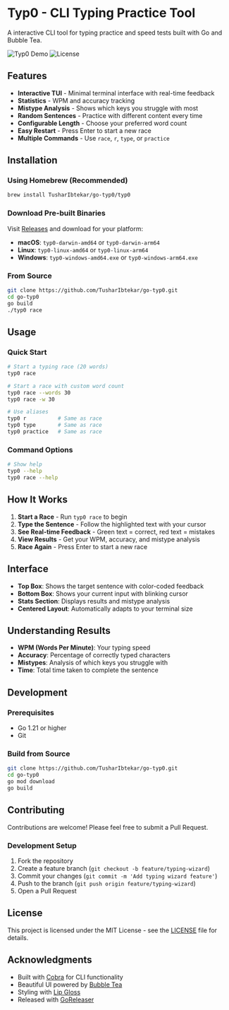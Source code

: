# Typ0 - CLI Typing Practice Tool

A interactive CLI tool for typing practice and speed tests built with Go and Bubble Tea.

![Typ0 Demo](https://img.shields.io/badge/Go-1.21+-blue.svg)
![License](https://img.shields.io/badge/License-MIT-green.svg)

## Features

- **Interactive TUI** - Minimal terminal interface with real-time feedback
- **Statistics** - WPM and accuracy tracking
- **Mistype Analysis** - Shows which keys you struggle with most
- **Random Sentences** - Practice with different content every time
- **Configurable Length** - Choose your preferred word count
- **Easy Restart** - Press Enter to start a new race
- **Multiple Commands** - Use `race`, `r`, `type`, or `practice`

## Installation

### Using Homebrew (Recommended)

```bash
brew install TusharIbtekar/go-typ0/typ0
```

### Download Pre-built Binaries

Visit [Releases](https://github.com/TusharIbtekar/go-typ0/releases) and download for your platform:

- **macOS**: `typ0-darwin-amd64` or `typ0-darwin-arm64`
- **Linux**: `typ0-linux-amd64` or `typ0-linux-arm64`
- **Windows**: `typ0-windows-amd64.exe` or `typ0-windows-arm64.exe`

### From Source

```bash
git clone https://github.com/TusharIbtekar/go-typ0.git
cd go-typ0
go build
./typ0 race
```

## Usage

### Quick Start

```bash
# Start a typing race (20 words)
typ0 race

# Start a race with custom word count
typ0 race --words 30
typ0 race -w 30

# Use aliases
typ0 r          # Same as race
typ0 type       # Same as race
typ0 practice   # Same as race
```

### Command Options

```bash
# Show help
typ0 --help
typ0 race --help
```

## How It Works

1. **Start a Race** - Run `typ0 race` to begin
2. **Type the Sentence** - Follow the highlighted text with your cursor
3. **See Real-time Feedback** - Green text = correct, red text = mistakes
4. **View Results** - Get your WPM, accuracy, and mistype analysis
5. **Race Again** - Press Enter to start a new race

## Interface

- **Top Box**: Shows the target sentence with color-coded feedback
- **Bottom Box**: Shows your current input with blinking cursor
- **Stats Section**: Displays results and mistype analysis
- **Centered Layout**: Automatically adapts to your terminal size

## Understanding Results

- **WPM (Words Per Minute)**: Your typing speed
- **Accuracy**: Percentage of correctly typed characters
- **Mistypes**: Analysis of which keys you struggle with
- **Time**: Total time taken to complete the sentence

## Development

### Prerequisites

- Go 1.21 or higher
- Git

### Build from Source

```bash
git clone https://github.com/TusharIbtekar/go-typ0.git
cd go-typ0
go mod download
go build
```

## Contributing

Contributions are welcome! Please feel free to submit a Pull Request.

### Development Setup

1. Fork the repository
2. Create a feature branch (`git checkout -b feature/typing-wizard`)
3. Commit your changes (`git commit -m 'Add typing wizard feature'`)
4. Push to the branch (`git push origin feature/typing-wizard`)
5. Open a Pull Request

## License

This project is licensed under the MIT License - see the [LICENSE](LICENSE) file for details.

## Acknowledgments

- Built with [Cobra](https://github.com/spf13/cobra) for CLI functionality
- Beautiful UI powered by [Bubble Tea](https://github.com/charmbracelet/bubbletea)
- Styling with [Lip Gloss](https://github.com/charmbracelet/lipgloss)
- Released with [GoReleaser](https://goreleaser.com/)
